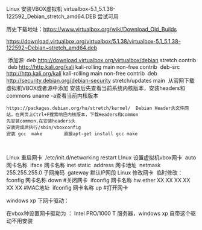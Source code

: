 

Linux 安装VBOX虚拟机	virtualbox-5.1_5.1.38-122592_Debian_stretch_amd64.DEB  尝试可用

历史下载地址：https://www.virtualbox.org/wiki/Download_Old_Builds

https://download.virtualbox.org/virtualbox/5.1.38/virtualbox-5.1_5.1.38-122592~Debian~stretch_amd64.deb

​	添加源
​		deb http://download.virtualbox.org/virtualbox/debian stretch contrib
​		deb http://http.kali.org/kali kali-rolling main non-free contrib
​		deb-src http://http.kali.org/kali kali-rolling main non-free contrib
​		deb http://security.debian.org/debian-security stretch/updates main 
​	从官网下载虚拟机VBOX或者源中添加
​	安装后先查看当前系统内核版本，安装headers和commons	uname -a查看当前内核版本
​	

```
https://packages.debian.org/hu/stretch/kernel/	Debian Header头文件网站，在网页上Ctrl+F搜索响应内核版本，下载Headers和common
先安装common,在安装headers头
安装完成后执行/sbin/vboxconfig
安装 gcc  make		直接apt-get install gcc make
```

​	

Linux 重启网卡
​	 /etc/init.d/networking restart
LInux 设置虚拟机vbox网卡
​	auto 网卡名称
​	iface 网卡名称 inet static
​	address 网卡地址
​	netmask 255.255.255.0 子网掩码
​	gateway 默认IP网段
Linux 修改网卡
​	临时修改：
​		fconfig 网卡名称 down  #关闭网卡
​		ifconfig 网卡名称 hw ether XX XX XX XX XX XX   #MAC地址
​		ifconfig 网卡名称 up   #打开网卡

windows xp 下网卡驱动：

在vbox种设置网卡驱动为 ： Intel PRO/1000 T 服务器，windows xp 自带这个驱动不用安装